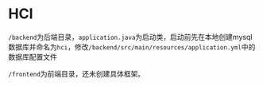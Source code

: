 # HCI
`/backend`为后端目录，`application.java`为启动类，启动前先在本地创建mysql数据库并命名为`hci`，修改`/backend/src/main/resources/application.yml`中的数据库配置文件

`/frontend`为前端目录，还未创建具体框架。


